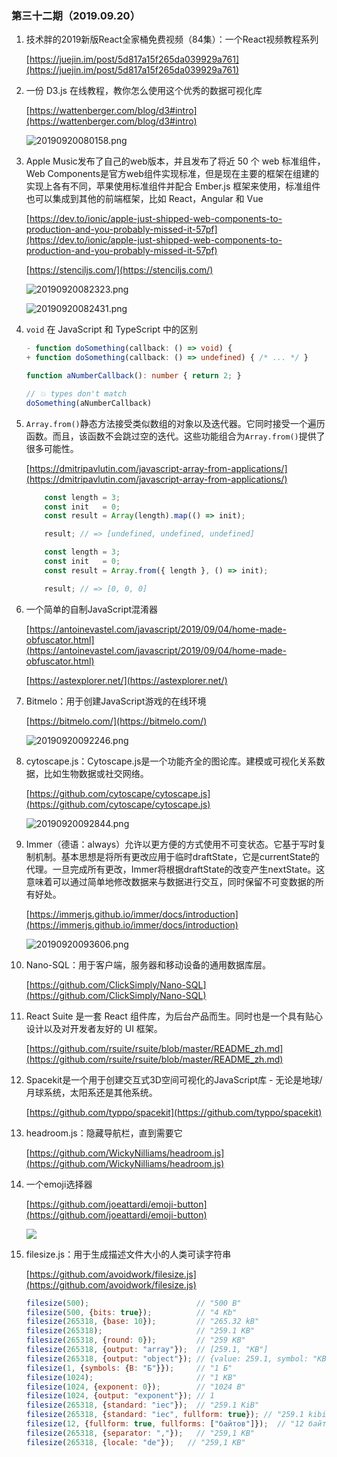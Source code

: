 ### 第三十二期（2019.09.20）

1. 技术胖的2019新版React全家桶免费视频（84集）：一个React视频教程系列

	[https://juejin.im/post/5d817a15f265da039929a761](https://juejin.im/post/5d817a15f265da039929a761)

2. 一份 D3.js 在线教程，教你怎么使用这个优秀的数据可视化库

	[https://wattenberger.com/blog/d3#intro](https://wattenberger.com/blog/d3#intro)

	![20190920080158.png](https://raw.githubusercontent.com/Joeycz/pics/master/20190920080158.png)

3. Apple Music发布了自己的web版本，并且发布了将近 50 个 web 标准组件，Web Components是官方web组件实现标准，但是现在主要的框架在组建的实现上各有不同，苹果使用标准组件并配合 Ember.js 框架来使用，标准组件也可以集成到其他的前端框架，比如 React，Angular 和 Vue

	[https://dev.to/ionic/apple-just-shipped-web-components-to-production-and-you-probably-missed-it-57pf](https://dev.to/ionic/apple-just-shipped-web-components-to-production-and-you-probably-missed-it-57pf)

	[https://stenciljs.com/](https://stenciljs.com/)

	![20190920082323.png](https://raw.githubusercontent.com/Joeycz/pics/master/20190920082323.png)

	![20190920082431.png](https://raw.githubusercontent.com/Joeycz/pics/master/20190920082431.png)

4. `void` 在 JavaScript 和 TypeScript 中的区别

	```TypeScript
	- function doSomething(callback: () => void) {
	+ function doSomething(callback: () => undefined) { /* ... */ }

	function aNumberCallback(): number { return 2; }

	// 💥 types don't match
	doSomething(aNumberCallback)
	```

5. `Array.from()`静态方法接受类似数组的对象以及迭代器。它同时接受一个遍历函数。而且，该函数不会跳过空的迭代。这些功能组合为`Array.from()`提供了很多可能性。

	[https://dmitripavlutin.com/javascript-array-from-applications/](https://dmitripavlutin.com/javascript-array-from-applications/)

	```js
		const length = 3;
		const init   = 0;
		const result = Array(length).map(() => init);

		result; // => [undefined, undefined, undefined]
	```

	```js
		const length = 3;
		const init   = 0;
		const result = Array.from({ length }, () => init);

		result; // => [0, 0, 0]
	```

6. 一个简单的自制JavaScript混淆器

	[https://antoinevastel.com/javascript/2019/09/04/home-made-obfuscator.html](https://antoinevastel.com/javascript/2019/09/04/home-made-obfuscator.html)

	[https://astexplorer.net/](https://astexplorer.net/)

7. Bitmelo：用于创建JavaScript游戏的在线环境

	[https://bitmelo.com/](https://bitmelo.com/)

	![20190920092246.png](https://raw.githubusercontent.com/Joeycz/pics/master/20190920092246.png)

8. cytoscape.js：Cytoscape.js是一个功能齐全的图论库。建模或可视化关系数据，比如生物数据或社交网络。

	[https://github.com/cytoscape/cytoscape.js](https://github.com/cytoscape/cytoscape.js)

	![20190920092844.png](https://raw.githubusercontent.com/Joeycz/pics/master/20190920092844.png)

9. Immer（德语：always）允许以更方便的方式使用不可变状态。它基于写时复制机制。基本思想是将所有更改应用于临时draftState，它是currentState的代理。一旦完成所有更改，Immer将根据draftState的改变产生nextState。这意味着可以通过简单地修改数据来与数据进行交互，同时保留不可变数据的所有好处。

	[https://immerjs.github.io/immer/docs/introduction](https://immerjs.github.io/immer/docs/introduction)

	![20190920093606.png](https://raw.githubusercontent.com/Joeycz/pics/master/20190920093606.png)

10. Nano-SQL：用于客户端，服务器和移动设备的通用数据库层。

	[https://github.com/ClickSimply/Nano-SQL](https://github.com/ClickSimply/Nano-SQL)

11. React Suite 是一套 React 组件库，为后台产品而生。同时也是一个具有贴心设计以及对开发者友好的 UI 框架。

	[https://github.com/rsuite/rsuite/blob/master/README_zh.md](https://github.com/rsuite/rsuite/blob/master/README_zh.md)

12. Spacekit是一个用于创建交互式3D空间可视化的JavaScript库 - 无论是地球/月球系统，太阳系还是其他系统。

	[https://github.com/typpo/spacekit](https://github.com/typpo/spacekit)

13. headroom.js：隐藏导航栏，直到需要它

	[https://github.com/WickyNilliams/headroom.js](https://github.com/WickyNilliams/headroom.js)

14. 一个emoji选择器

	[https://github.com/joeattardi/emoji-button](https://github.com/joeattardi/emoji-button)

	![](https://raw.githubusercontent.com/joeattardi/emoji-button/master/screenshot.png)

15. filesize.js：用于生成描述文件大小的人类可读字符串

	[https://github.com/avoidwork/filesize.js](https://github.com/avoidwork/filesize.js)

	```js
	filesize(500);                        // "500 B"
	filesize(500, {bits: true});          // "4 Kb"
	filesize(265318, {base: 10});         // "265.32 kB"
	filesize(265318);                     // "259.1 KB"
	filesize(265318, {round: 0});         // "259 KB"
	filesize(265318, {output: "array"});  // [259.1, "KB"]
	filesize(265318, {output: "object"}); // {value: 259.1, symbol: "KB"}
	filesize(1, {symbols: {B: "Б"}});     // "1 Б"
	filesize(1024);                       // "1 KB"
	filesize(1024, {exponent: 0});        // "1024 B"
	filesize(1024, {output: "exponent"}); // 1
	filesize(265318, {standard: "iec"});  // "259.1 KiB"
	filesize(265318, {standard: "iec", fullform: true}); // "259.1 kibibytes"
	filesize(12, {fullform: true, fullforms: ["байтов"]});  // "12 байтов"
	filesize(265318, {separator: ","});   // "259,1 KB"
	filesize(265318, {locale: "de"});   // "259,1 KB"
	```

